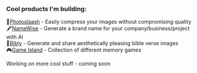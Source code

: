 ### Cool products I'm building:
📸[Photoslaash](https://photoslaash.vercel.app/) - Easily compress your images without compromising quality <br/>
🖋️[NameWise](https://namewise.vercel.app/) - Generate a brand name for your company/business/project with  AI <br/>
📘[Bibly](https://biblyapp.vercel.app/) - Generate and share aesthetically pleasing bible verse images <br/>
🎮[Game Island](https://game-island.netlify.app/) - Collection of different memory games <br/>
  
Working on more cool stuff - coming soon
